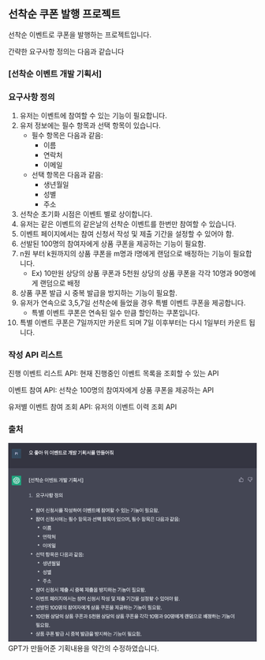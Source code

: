 선착순 쿠폰 발행 프로젝트
---

선착순 이벤트로 쿠폰을 발행하는 프로젝트입니다.

간략한 요구사항 정의는 다음과 같습니다


### [선착순 이벤트 개발 기획서]

### 요구사항 정의
1. 유저는 이벤트에 참여할 수 있는 기능이 필요합니다.
2. 유저 정보에는 필수 항목과 선택 항목이 있습니다.
   - 필수 항목은 다음과 같음:
     - 이름
     - 연락처
     - 이메일
   - 선택 항목은 다음과 같음:
     - 생년월일
     - 성별
     - 주소 
3. 선착순 초기화 시점은 이벤트 별로 상이합니다.
4. 유저는 같은 이벤트의 같은날의 선착순 이벤트를 한번만 참여할 수 있습니다.
5. 이벤트 페이지에서는 참여 신청서 작성 및 제출 기간을 설정할 수 있어야 함.
6. 선발된 100명의 참여자에게 상품 쿠폰을 제공하는 기능이 필요함.
7. n원 부터 k원까지의 상품 쿠폰을 m명과 l명에게 랜덤으로 배정하는 기능이 필요합니다.
    - Ex) 10만원 상당의 상품 쿠폰과 5천원 상당의 상품 쿠폰을 각각 10명과 90명에게 랜덤으로 배정
8. 상품 쿠폰 발급 시 중복 발급을 방지하는 기능이 필요함.
9. 유저가 연속으로 3,5,7일 선착순에 들었을 경우 특별 이벤트 쿠폰을 제공합니다.
    - 특별 이벤트 쿠폰은 연속된 일수 만큼 할인하는 쿠폰입니다.
10. 특별 이벤트 쿠폰은 7일까지만 카운트 되며 7일 이후부터는 다시 1일부터 카운트 됩니다.

### 작성 API 리스트
진행 이벤트 리스트 API: 현재 진행중인 이벤트 목록을 조회할 수 있는 API

이벤트 참여 API: 선착순 100명의 참여자에게 상품 쿠폰을 제공하는 API

유저별 이벤트 참여 조회 API: 유저의 이벤트 이력 조회 API


### 출처
![GptRequirementsSpecification.png](GptRequirementsSpecification.png) \
GPT가 만들어준 기획내용을 약간의 수정하였습니다.